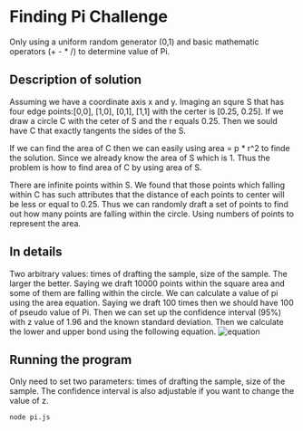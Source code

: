 # Finding Pi Challenge

Only using a uniform random generator (0,1) and basic mathematic operators (+ - * /) to determine value of Pi.

## Description of solution 

Assuming we have a coordinate axis x and y. Imaging an squre S that has four edge points:[0,0], [1,0], [0,1], [1,1] with the certer is [0.25, 0.25]. If we draw a circle C with the ceter of S and the r equals 0.25. Then we sould have C that exactly tangents the sides of the S. 

If we can find the area of C then we can easily using area =  p * r^2 to finde the solution. Since we already know the area of S which is 1. Thus the problem is how to find area of C by using area of S.

There are infinite points within S. We found that those points which falling within C has such attributes that the distance of each points to center will be less or equal to 0.25. Thus we can randomly draft a set of points to find out how many points are falling within the circle. Using numbers of points to represent the area. 

## In details 

Two arbitrary values: times of drafting the sample, size of the sample. The larger the better. Saying we draft 10000 points within the square area and some of them are falling within the circle. We can calculate a value of pi using the area equation. Saying we draft 100 times then we should have 100 of pseudo value of Pi. Then we can set up the confidence interval (95%) with z value of 1.96 and the known standard deviation. Then we calculate the lower and upper bond using the following equation.
![equation](https://i.imgur.com/s69UrRD.png)

## Running the program
Only need to set two parameters: times of drafting the sample, size of the sample. The confidence interval is also adjustable if you want to change the value of z. 
```
node pi.js
```
